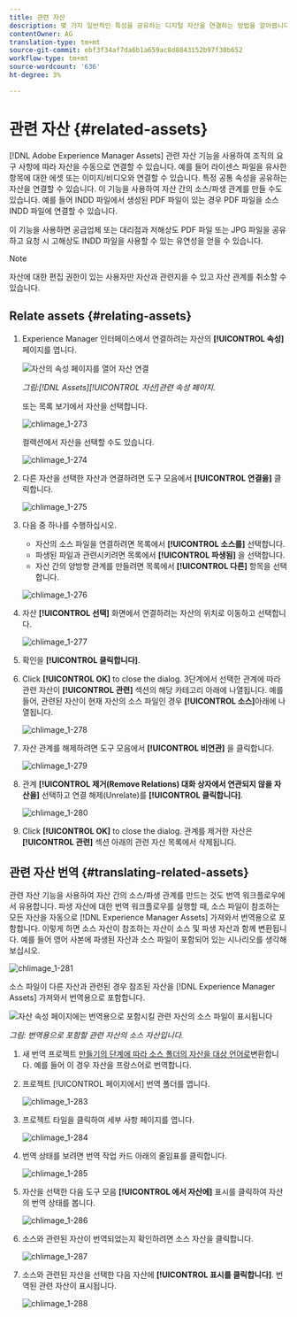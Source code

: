 ```yaml
---
title: 관련 자산
description: 몇 가지 일반적인 특성을 공유하는 디지털 자산을 연결하는 방법을 알아봅니다. 또한 디지털 자산 간의 소스 파생적인 관계를 만들 수 있습니다.
contentOwner: AG
translation-type: tm+mt
source-git-commit: ebf3f34af7da6b1a659ac8d8843152b97f30b652
workflow-type: tm+mt
source-wordcount: '636'
ht-degree: 3%

---
```



# 관련 자산 {#related-assets}

[!DNL Adobe Experience Manager Assets] 관련 자산 기능을 사용하여 조직의 요구 사항에 따라 자산을 수동으로 연결할 수 있습니다. 예를 들어 라이센스 파일을 유사한 항목에 대한 에셋 또는 이미지/비디오와 연결할 수 있습니다. 특정 공통 속성을 공유하는 자산을 연결할 수 있습니다. 이 기능을 사용하여 자산 간의 소스/파생 관계를 만들 수도 있습니다. 예를 들어 INDD 파일에서 생성된 PDF 파일이 있는 경우 PDF 파일을 소스 INDD 파일에 연결할 수 있습니다.

이 기능을 사용하면 공급업체 또는 대리점과 저해상도 PDF 파일 또는 JPG 파일을 공유하고 요청 시 고해상도 INDD 파일을 사용할 수 있는 유연성을 얻을 수 있습니다.

>[!NOTE]
>
>자산에 대한 편집 권한이 있는 사용자만 자산과 관련지을 수 있고 자산 관계를 취소할 수 있습니다.

## Relate assets {#relating-assets}

1. Experience Manager 인터페이스에서 연결하려는 자산의 **[!UICONTROL 속성]** 페이지를 엽니다.

   ![자산의 속성 페이지를 열어 자산 연결](assets/asset-properties-relate-assets.png)

   *그림:[!DNL Assets][!UICONTROL 자산]관련 속성 페이지.*

   또는 목록 보기에서 자산을 선택합니다.

   ![chlimage_1-273](assets/chlimage_1-273.png)

   컬렉션에서 자산을 선택할 수도 있습니다.

   ![chlimage_1-274](assets/chlimage_1-274.png)

1. 다른 자산을 선택한 자산과 연결하려면 도구 모음에서 **[!UICONTROL 연결을]** 클릭합니다.

   ![chlimage_1-275](assets/chlimage_1-275.png)

1. 다음 중 하나를 수행하십시오.

   * 자산의 소스 파일을 연결하려면 목록에서 **[!UICONTROL 소스를]** 선택합니다.
   * 파생된 파일과 관련시키려면 목록에서 **[!UICONTROL 파생됨]** 을 선택합니다.
   * 자산 간의 양방향 관계를 만들려면 목록에서 **[!UICONTROL 다른]** 항목을 선택합니다.

   ![chlimage_1-276](assets/chlimage_1-276.png)

1. 자산 **[!UICONTROL 선택]** 화면에서 연결하려는 자산의 위치로 이동하고 선택합니다.

   ![chlimage_1-277](assets/chlimage_1-277.png)

1. 확인을 **[!UICONTROL 클릭합니다]**.
1. Click **[!UICONTROL OK]** to close the dialog. 3단계에서 선택한 관계에 따라 관련 자산이 **[!UICONTROL 관련]** 섹션의 해당 카테고리 아래에 나열됩니다. 예를 들어, 관련된 자산이 현재 자산의 소스 파일인 경우 **[!UICONTROL 소스]**&#x200B;아래에 나열됩니다.

   ![chlimage_1-278](assets/chlimage_1-278.png)

1. 자산 관계를 해제하려면 도구 모음에서 **[!UICONTROL 비연관]** 을 클릭합니다.

   ![chlimage_1-279](assets/chlimage_1-279.png)

1. 관계 **[!UICONTROL 제거(Remove Relations) 대화 상자에서 연관되지 않을 자산을]** 선택하고 연결 해제(Unrelate)를 **[!UICONTROL 클릭합니다]**.

   ![chlimage_1-280](assets/chlimage_1-280.png)

1. Click **[!UICONTROL OK]** to close the dialog. 관계를 제거한 자산은 **[!UICONTROL 관련]** 섹션 아래의 관련 자산 목록에서 삭제됩니다.

## 관련 자산 번역 {#translating-related-assets}

관련 자산 기능을 사용하여 자산 간의 소스/파생 관계를 만드는 것도 번역 워크플로우에서 유용합니다. 파생 자산에 대한 번역 워크플로우를 실행할 때, 소스 파일이 참조하는 모든 자산을 자동으로 [!DNL Experience Manager Assets] 가져와서 번역용으로 포함합니다. 이렇게 하면 소스 자산이 참조하는 자산이 소스 및 파생 자산과 함께 변환됩니다. 예를 들어 영어 사본에 파생된 자산과 소스 파일이 포함되어 있는 시나리오를 생각해 보십시오.

![chlimage_1-281](assets/chlimage_1-281.png)

소스 파일이 다른 자산과 관련된 경우 참조된 자산을 [!DNL Experience Manager Assets] 가져와서 번역용으로 포함합니다.

![자산 속성 페이지에는 번역용으로 포함시킬 관련 자산의 소스 파일이 표시됩니다](assets/asset-properties-source-asset.png)

*그림: 번역용으로 포함할 관련 자산의 소스 자산입니다.*

1. 새 번역 프로젝트 [만들기의 단계에 따라 소스 폴더의 자산을 대상 언어로](translation-projects.md#create-a-new-translation-project)변환합니다. 예를 들어 이 경우 자산을 프랑스어로 번역합니다.

1. 프로젝트 [!UICONTROL 페이지에서] 번역 폴더를 엽니다.

   ![chlimage_1-283](assets/chlimage_1-283.png)

1. 프로젝트 타일을 클릭하여 세부 사항 페이지를 엽니다.

   ![chlimage_1-284](assets/chlimage_1-284.png)

1. 번역 상태를 보려면 번역 작업 카드 아래의 줄임표를 클릭합니다.

   ![chlimage_1-285](assets/chlimage_1-285.png)

1. 자산을 선택한 다음 도구 모음 **[!UICONTROL 에서 자산에]** 표시를 클릭하여 자산의 번역 상태를 봅니다.

   ![chlimage_1-286](assets/chlimage_1-286.png)

1. 소스와 관련된 자산이 번역되었는지 확인하려면 소스 자산을 클릭합니다.

   ![chlimage_1-287](assets/chlimage_1-287.png)

1. 소스와 관련된 자산을 선택한 다음 자산에 **[!UICONTROL 표시를 클릭합니다]**. 번역된 관련 자산이 표시됩니다.

   ![chlimage_1-288](assets/chlimage_1-288.png)
